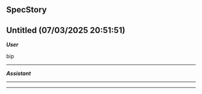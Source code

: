 ## SpecStory

## Untitled (07/03/2025 20:51:51)

_**User**_

bip 

---

_**Assistant**_



---



---

